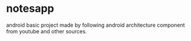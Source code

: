 # notesapp

android basic project made by following android architecture component from youtube and other sources.
